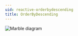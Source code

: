 ```yaml
---
uid: reactive-orderbydescending
title: OrderByDescending
---
```


![Marble diagram](~/images/reactive-orderbydescending.svg)
